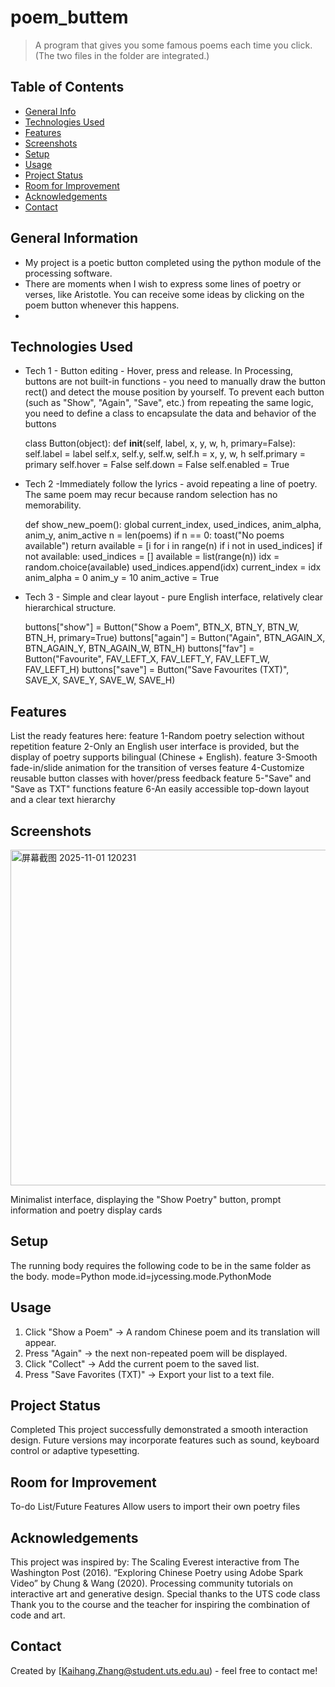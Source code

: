 # poem_buttem
> A program that gives you some famous poems each time you click. (The two files in the folder are integrated.)

## Table of Contents
* [General Info](#general-information)
* [Technologies Used](#technologies-used)
* [Features](#features)
* [Screenshots](#screenshots)
* [Setup](#setup)
* [Usage](#usage)
* [Project Status](#project-status)
* [Room for Improvement](#room-for-improvement)
* [Acknowledgements](#acknowledgements)
* [Contact](#contact)

## General Information
- My project is a poetic button completed using the python module of the processing software.
- There are moments when I wish to express some lines of poetry or verses, like Aristotle.   You can receive some ideas by clicking on the poem button whenever this happens.
- 
## Technologies Used
- Tech 1 - Button editing - Hover, press and release.
  In Processing, buttons are not built-in functions - you need to manually draw the button rect() and detect the mouse position by yourself.
To prevent each button (such as "Show", "Again", "Save", etc.) from repeating the same logic, you need to define a class to encapsulate the data and behavior of the buttons

   class Button(object):
    def __init__(self, label, x, y, w, h, primary=False):
        self.label = label
        self.x, self.y, self.w, self.h = x, y, w, h
        self.primary = primary
        self.hover = False
        self.down = False
        self.enabled = True
- Tech 2 -Immediately follow the lyrics - avoid repeating a line of poetry.
  The same poem may recur because random selection has no memorability.
  
  def show_new_poem():
    global current_index, used_indices, anim_alpha, anim_y, anim_active
    n = len(poems)
    if n == 0:
        toast("No poems available")
        return
    available = [i for i in range(n) if i not in used_indices]
    if not available:
        used_indices = []
        available = list(range(n))
    idx = random.choice(available)
    used_indices.append(idx)
    current_index = idx
    anim_alpha = 0
    anim_y = 10
    anim_active = True
- Tech 3 - Simple and clear layout - pure English interface, relatively clear hierarchical structure.

  buttons["show"]  = Button("Show a Poem", BTN_X, BTN_Y, BTN_W, BTN_H, primary=True)
buttons["again"] = Button("Again", BTN_AGAIN_X, BTN_AGAIN_Y, BTN_AGAIN_W, BTN_H)
buttons["fav"]   = Button("Favourite", FAV_LEFT_X, FAV_LEFT_Y, FAV_LEFT_W, FAV_LEFT_H)
buttons["save"]  = Button("Save Favourites (TXT)", SAVE_X, SAVE_Y, SAVE_W, SAVE_H)


## Features
List the ready features here:
feature 1-Random poetry selection without repetition
feature 2-Only an English user interface is provided, but the display of poetry supports bilingual (Chinese + English).
feature 3-Smooth fade-in/slide animation for the transition of verses
feature 4-Customize reusable button classes with hover/press feedback
feature 5-"Save" and "Save as TXT" functions
feature 6-An easily accessible top-down layout and a clear text hierarchy


## Screenshots
<img width="720" height="537" alt="屏幕截图 2025-11-01 120231" src="https://github.com/user-attachments/assets/a1f84b3f-76bb-495d-a69e-490918479196" />

Minimalist interface, displaying the "Show Poetry" button, prompt information and poetry display cards


## Setup
The running body requires the following code to be in the same folder as the body.
mode=Python
mode.id=jycessing.mode.PythonMode


## Usage
1. Click "Show a Poem" → A random Chinese poem and its translation will appear.
2. Press "Again" → the next non-repeated poem will be displayed.
3. Click "Collect" → Add the current poem to the saved list.
4. Press "Save Favorites (TXT)" → Export your list to a text file.


## Project Status
Completed
This project successfully demonstrated a smooth interaction design.
Future versions may incorporate features such as sound, keyboard control or adaptive typesetting.


## Room for Improvement
To-do List/Future Features
Allow users to import their own poetry files


## Acknowledgements
This project was inspired by:
The Scaling Everest interactive from The Washington Post (2016).
“Exploring Chinese Poetry using Adobe Spark Video” by Chung & Wang (2020).
Processing community tutorials on interactive art and generative design.
Special thanks to the UTS code class Thank you to the course and the teacher for inspiring the combination of code and art.


## Contact
Created by [Kaihang.Zhang@student.uts.edu.au) - feel free to contact me!
